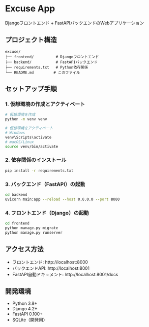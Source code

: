 # Excuse App

Djangoフロントエンド + FastAPIバックエンドのWebアプリケーション

## プロジェクト構造

```
excuse/
├── frontend/          # Djangoフロントエンド
├── backend/           # FastAPIバックエンド
├── requirements.txt   # Python依存関係
└── README.md         # このファイル
```

## セットアップ手順

### 1. 仮想環境の作成とアクティベート

```bash
# 仮想環境を作成
python -m venv venv

# 仮想環境をアクティベート
# Windows
venv\Scripts\activate
# macOS/Linux
source venv/bin/activate
```

### 2. 依存関係のインストール

```bash
pip install -r requirements.txt
```

### 3. バックエンド（FastAPI）の起動

```bash
cd backend
uvicorn main:app --reload --host 0.0.0.0 --port 8000
```

### 4. フロントエンド（Django）の起動

```bash
cd frontend
python manage.py migrate
python manage.py runserver
```

## アクセス方法

- フロントエンド: http://localhost:8000
- バックエンドAPI: http://localhost:8001
- FastAPI自動ドキュメント: http://localhost:8001/docs

## 開発環境

- Python 3.8+
- Django 4.2+
- FastAPI 0.100+
- SQLite（開発用） 